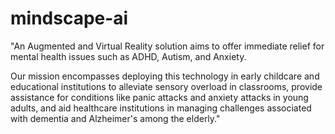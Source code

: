 # mindscape-ai

"An Augmented and Virtual Reality solution aims to offer immediate relief for mental health issues such as ADHD, Autism, and Anxiety. 

Our mission encompasses deploying this technology in early childcare and educational institutions to alleviate sensory overload in classrooms, provide assistance for conditions like panic attacks and anxiety attacks in young adults, and aid healthcare institutions in managing challenges associated with dementia and Alzheimer's among the elderly."
